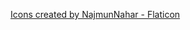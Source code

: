 <a href="https://www.flaticon.com/free-icons/happy-face" title="happy face icons">Icons created by NajmunNahar - Flaticon</a>